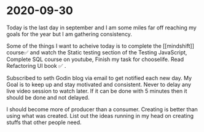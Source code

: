 # 2020-09-30

Today is the last day in september and I am some miles far off reaching my goals for the year but I am gathering consistency.

Some of the things I want to acheive today is to complete the [[mindshift]] course✅ and watch the Static testing section of the Testing JavaScript, Complete SQL course on youtube, Finish my task for chooselife. Read Refactoring UI book ✅ .

Subscribed to seth Godin blog via email to get notified each new day. My Goal is to keep up and stay motivated and consistent. Never to delay any live video session to watch later. If it can be done with 5 minutes then it should be done and not delayed.

I should become more of producer than a consumer. Creating is better than using what was created. List out the ideas running in my head on creating stuffs that other people need.